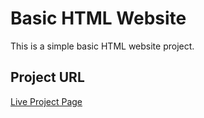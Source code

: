 # Basic HTML Website

This is a simple basic HTML website project.

## Project URL
[Live Project Page](https://faith-254-ui.github.io/basic-html-website/)
